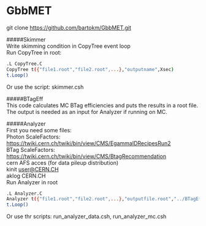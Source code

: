 # GbbMET<br>

git clone https://github.com/bartokm/GbbMET.git

#####Skimmer<br>
Write skimming condition in CopyTree event loop<br>
Run CopyTree in root:<br>
```bash
.L CopyTree.C
CopyTree t({"file1.root","file2.root",...},"outputname",Xsec)
t.Loop()
```
Or use the script: skimmer.csh

#####BTagEff<br>
This code calculates MC BTag efficiencies and puts the results in a root file.<br>
The output is needed as an input for Analyzer if running on MC.<br>

#####Analyzer<br>
First you need some files:<br>
Photon ScaleFactors: https://twiki.cern.ch/twiki/bin/view/CMS/EgammaIDRecipesRun2<br>
BTag ScaleFactors: https://twiki.cern.ch/twiki/bin/view/CMS/BtagRecommendation<br>
cern AFS acces (for data pileup distribution)<br>
kinit user@CERN.CH<br>
aklog CERN.CH<br>
Run Analyzer in root<br>
```bash
.L Analyzer.C
Analyzer t({"file1.root","file2.root",...},"outputfile.root","../BTagEff/btagfilename.root")
t.Loop()
```
Or use thr scripts: run_analyzer_data.csh, run_analyzer_mc.csh
